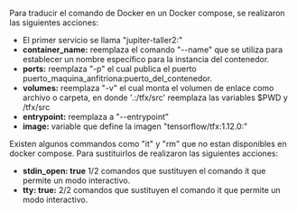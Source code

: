 Para traducir el comando de Docker en un Docker compose, se realizaron las siguientes acciones:

- El primer servicio se llama "jupiter-taller2:"
- **container_name:** reemplaza el comando "--name" que se utiliza para establecer un nombre específico   para la instancia del contenedor.
- **ports:** reemplaza "-p" el cual publica el puerto puerto_maquina_anfitriona:puerto_del_contenedor.
- **volumes:** reemplaza "-v" el cual monta el volumen de enlace como archivo o carpeta, en donde '.:/tfx/src' reemplaza las variables $PWD y /tfx/src
- **entrypoint:** reemplaza a "--entrypoint"
- **image:** variable que define la imagen "tensorflow/tfx:1.12.0:"

Existen algunos commandos como "it" y "rm" que no estan disponibles en docker compose. Para sustituirlos de realizaron las siguientes acciones:

- ****stdin_open:** true** 1/2 comandos que sustituyen el comando it que permite un modo interactivo.
- **tty: true:** 2/2 comandos que sustituyen el comando it que permite un modo interactivo.
  

